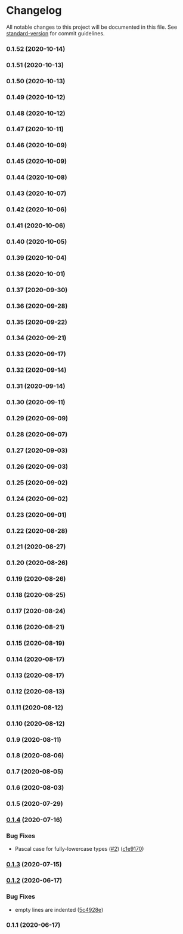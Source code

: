 # Changelog

All notable changes to this project will be documented in this file. See [standard-version](https://github.com/conventional-changelog/standard-version) for commit guidelines.

### 0.1.52 (2020-10-14)

### 0.1.51 (2020-10-13)

### 0.1.50 (2020-10-13)

### 0.1.49 (2020-10-12)

### 0.1.48 (2020-10-12)

### 0.1.47 (2020-10-11)

### 0.1.46 (2020-10-09)

### 0.1.45 (2020-10-09)

### 0.1.44 (2020-10-08)

### 0.1.43 (2020-10-07)

### 0.1.42 (2020-10-06)

### 0.1.41 (2020-10-06)

### 0.1.40 (2020-10-05)

### 0.1.39 (2020-10-04)

### 0.1.38 (2020-10-01)

### 0.1.37 (2020-09-30)

### 0.1.36 (2020-09-28)

### 0.1.35 (2020-09-22)

### 0.1.34 (2020-09-21)

### 0.1.33 (2020-09-17)

### 0.1.32 (2020-09-14)

### 0.1.31 (2020-09-14)

### 0.1.30 (2020-09-11)

### 0.1.29 (2020-09-09)

### 0.1.28 (2020-09-07)

### 0.1.27 (2020-09-03)

### 0.1.26 (2020-09-03)

### 0.1.25 (2020-09-02)

### 0.1.24 (2020-09-02)

### 0.1.23 (2020-09-01)

### 0.1.22 (2020-08-28)

### 0.1.21 (2020-08-27)

### 0.1.20 (2020-08-26)

### 0.1.19 (2020-08-26)

### 0.1.18 (2020-08-25)

### 0.1.17 (2020-08-24)

### 0.1.16 (2020-08-21)

### 0.1.15 (2020-08-19)

### 0.1.14 (2020-08-17)

### 0.1.13 (2020-08-17)

### 0.1.12 (2020-08-13)

### 0.1.11 (2020-08-12)

### 0.1.10 (2020-08-12)

### 0.1.9 (2020-08-11)

### 0.1.8 (2020-08-06)

### 0.1.7 (2020-08-05)

### 0.1.6 (2020-08-03)

### 0.1.5 (2020-07-29)

### [0.1.4](https://github.com/joe/schmo/compare/v0.1.3...v0.1.4) (2020-07-16)


### Bug Fixes

* Pascal case for fully-lowercase types ([#2](https://github.com/joe/schmo/issues/2)) ([c1e9170](https://github.com/joe/schmo/commit/c1e91708b6e08120bfb61b7927927ed978d63a51))

### [0.1.3](https://github.com/joe/schmo/compare/v0.1.2...v0.1.3) (2020-07-15)

### [0.1.2](https://github.com/joe/schmo/compare/v0.1.1...v0.1.2) (2020-06-17)


### Bug Fixes

* empty lines are indented ([5c4928e](https://github.com/joe/schmo/commit/5c4928ef3d154c90978e14692bfd83b1d2e86e68))

### 0.1.1 (2020-06-17)

